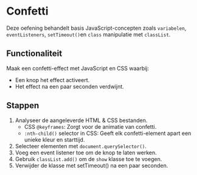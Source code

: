 # Confetti

Deze oefening behandelt basis JavaScript-concepten zoals `variabelen`, `eventListeners`, `setTimeout()`en `class` manipulatie met `classList`.

## Functionaliteit

Maak een confetti-effect met JavaScript en CSS waarbij:

- Een knop het effect activeert.
- Het effect na een paar seconden verdwijnt.

## Stappen

1. Analyseer de aangeleverde HTML & CSS bestanden.
   - CSS `@keyframes`: Zorgt voor de animatie van confetti.
   - `:nth-child()` selector in CSS: Geeft elk confetti-element apart een unieke kleur en starttijd.
2. Selecteer elementen met `document.querySelector()`.
3. Voeg een event listener toe om de knop te laten werken.
4. Gebruik `classList.add()` om de `show` klasse toe te voegen.
5. Verwijder de klasse met setTimeout() na een paar seconden.
